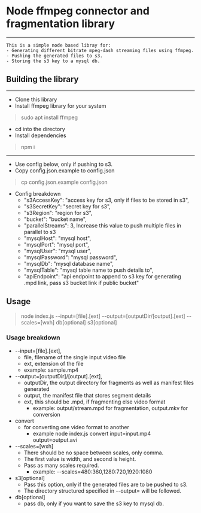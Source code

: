 # Node ffmpeg connector and fragmentation library
---
```
This is a simple node based libray for:
- Generating different bitrate mpeg-dash streaming files using ffmpeg.
- Pushing the generated files to s3.
- Storing the s3 key to a mysql db.
```
## Building the library
---
- Clone this library
- Install ffmpeg library for your system
> sudo apt install ffmpeg
- cd into the directory
- Install dependencies
> npm i
---
- Use config below, only if pushing to s3.
- Copy config.json.example to config.json
> cp config.json.example config.json
- Config breakdown
  - "s3AccessKey": "access key for s3, only if files to be stored in s3",
  - "s3SecretKey": "secret key for s3",
  - "s3Region": "region for s3",
  - "bucket": "bucket name",
  - "parallelStreams": 3, Increase this value to push multiple files in parallel to s3
  - "mysqlHost": "mysql host",
  - "mysqlPort": "mysql port",
  - "mysqlUser": "mysql user",
  - "mysqlPassword": "mysql password",
  - "mysqlDb": "mysql database name",
  - "mysqlTable": "mysql table name to push details to",
  - "apiEndpoint": "api endpoint to append to s3 key for generating .mpd link, pass s3 bucket link if public bucket"

## Usage
> node index.js --input=[file].[ext] --output=[outputDir/[output].[ext] --scales=[wxh] db[optional] s3[optional]

### Usage breakdown
- --input=[file].[ext],
  - file, filename of the single input video file
  - ext, extension of the file
  - example: sample.mp4
- --output=[outputDir]/[output].[ext],
  - outputDir, the output directory for fragments as well as manifest files generated
  - output, the manifest file that stores segment details
  - ext, this should be .mpd, if fragmenting else video format
    - example: output/stream.mpd for fragmentation, output.mkv for conversion
- convert
  - for converting one video format to another
    - example node index.js convert input=input.mp4 output=output.avi
- --scales=[wxh]
  - There should be no space between scales, only comma.
  - The first value is width, and second is height.
  - Pass as many scales required.
    - example: --scales=480:360,1280:720,1920:1080
- s3[optional]
  - Pass this option, only if the generated files are to be pushed to s3. 
  - The directory structured specified in --output= will be followed.
- db[optional]
  - pass db, only if you want to save the s3 key to mysql db.